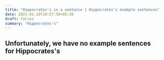 ```yaml
---
title: "Hippocrates's in a sentence | Hippocrates's example sentences"
date: 2021-01-20T19:57:50+05:30
draft: falses
summary: "Hippocrates's"
---
```

## Unfortunately, we have no example sentences for Hippocrates's                 
